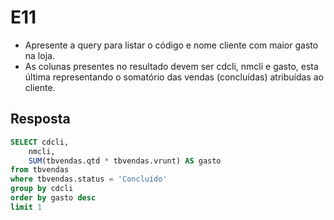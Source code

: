 # E11

- Apresente a query para listar o código e nome cliente com maior gasto na loja. 
- As colunas presentes no resultado devem ser cdcli, nmcli e gasto, esta última representando o somatório das vendas (concluídas) atribuídas ao cliente.

## Resposta
```SQL
SELECT cdcli, 
	nmcli,
	SUM(tbvendas.qtd * tbvendas.vrunt) AS gasto
from tbvendas
where tbvendas.status = 'Concluído'
group by cdcli
order by gasto desc
limit 1